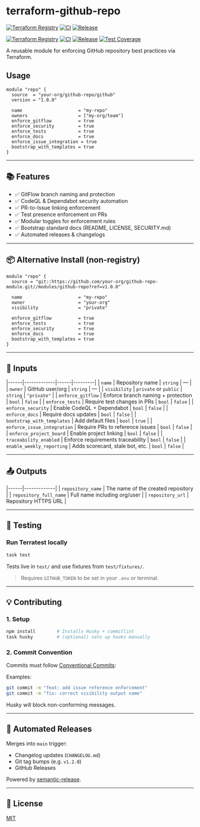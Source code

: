 # terraform-github-repo

[![Terraform Registry](https://img.shields.io/badge/Terraform%20Registry-Published-blue?logo=terraform)](https://registry.terraform.io/modules/YOUR_ORG/github-repo/github)
[![CI](https://github.com/your-org/github-repo-module/actions/workflows/test.yml/badge.svg)](https://github.com/your-org/github-repo-module/actions/workflows/test.yml)
[![Release](https://img.shields.io/badge/release-automated-blue.svg?logo=semantic-release)](https://github.com/semantic-release/semantic-release)

[![Terraform Registry](https://img.shields.io/badge/Terraform%20Registry-Published-blue?logo=terraform)](https://registry.terraform.io/modules/YOUR_ORG/github-repo/github)
[![CI](https://github.com/your-org/github-repo-module/actions/workflows/test.yml/badge.svg)](https://github.com/your-org/github-repo-module/actions/workflows/test.yml)
[![Release](https://img.shields.io/badge/release-automated-blue.svg?logo=semantic-release)](https://github.com/semantic-release/semantic-release)
[![Test Coverage](https://github.com/your-org/github-repo-module/actions/workflows/test.yml/badge.svg?event=push)](https://github.com/your-org/github-repo-module/actions/workflows/test.yml)

A reusable module for enforcing GitHub repository best practices via Terraform.

## Usage

```hcl
module "repo" {
  source  = "your-org/github-repo/github"
  version = "1.0.0"

  name                     = "my-repo"
  owners                   = ["my-org/team"]
  enforce_gitflow          = true
  enforce_security         = true
  enforce_tests            = true
  enforce_docs             = true
  enforce_issue_integration = true
  bootstrap_with_templates = true
}
```

---

## 📚 Features

- ✅ GitFlow branch naming and protection
- ✅ CodeQL & Dependabot security automation
- ✅ PR-to-Issue linking enforcement
- ✅ Test presence enforcement on PRs
- ✅ Modular toggles for enforcement rules
- ✅ Bootstrap standard docs (README, LICENSE, SECURITY.md)
- ✅ Automated releases & changelogs

---

## 📦 Alternative Install (non-registry)

```hcl
module "repo" {
  source = "git::https://github.com/your-org/github-repo-module.git//modules/github-repo?ref=v1.0.0"

  name                     = "my-repo"
  owner                    = "your-org"
  visibility               = "private"

  enforce_gitflow          = true
  enforce_tests            = true
  enforce_security         = true
  enforce_docs             = true
  bootstrap_with_templates = true
}
```

---

## 🔧 Inputs

<!-- BEGIN_TF_DOCS:inputs -->
<!-- END_TF_DOCS:inputs -->
|------|-------------|------|---------|
| `name` | Repository name | `string` | — |
| `owner` | GitHub user/org | `string` | — |
| `visibility` | `private` or `public` | `string` | `"private"` |
| `enforce_gitflow` | Enforce branch naming + protection | `bool` | `false` |
| `enforce_tests` | Require test changes in PRs | `bool` | `false` |
| `enforce_security` | Enable CodeQL + Dependabot | `bool` | `false` |
| `enforce_docs` | Require docs updates | `bool` | `false` |
| `bootstrap_with_templates` | Add default files | `bool` | `true` |
| `enforce_issue_integration` | Require PRs to reference issues | `bool` | `false` |
| `enforce_project_board` | Enable project linking | `bool` | `false` |
| `traceability_enabled` | Enforce requirements traceability | `bool` | `false` |
| `enable_weekly_reporting` | Adds scorecard, stale bot, etc. | `bool` | `false` |

---

## 📤 Outputs

<!-- BEGIN_TF_DOCS:outputs -->
<!-- END_TF_DOCS:outputs -->
|------|-------------|
| `repository_name` | The name of the created repository |
| `repository_full_name` | Full name including org/user |
| `repository_url` | Repository HTTPS URL |

---

## 🧪 Testing

### Run Terratest locally

```bash
task test
```

Tests live in `test/` and use fixtures from `test/fixtures/`.

> Requires `GITHUB_TOKEN` to be set in your `.env` or terminal.

---

## 💡 Contributing

### 1. Setup

```bash
npm install        # Installs Husky + commitlint
task husky         # (optional) sets up hooks manually
```

### 2. Commit Convention

Commits must follow [Conventional Commits](https://www.conventionalcommits.org/):

Examples:

```bash
git commit -m "feat: add issue reference enforcement"
git commit -m "fix: correct visibility output name"
```

Husky will block non-conforming messages.

---

## 🚀 Automated Releases

Merges into `main` trigger:

- Changelog updates (`CHANGELOG.md`)
- Git tag bumps (e.g. `v1.2.0`)
- GitHub Releases

Powered by [semantic-release](https://github.com/semantic-release/semantic-release).

---

## 📜 License

[MIT](LICENSE)

